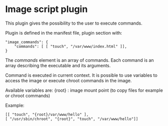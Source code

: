 # Image script plugin

This plugin gives the possibility to the user to execute commands.

Plugin is defined in the manifest file, plugin section with:

    "image_commands": {
        "commands": [ [ "touch", "/var/www/index.html" ]],
    }

The *commands* element is an array of commands. Each command is an array describing the executable and its arguments.

Command is executed in current context. It is possible to use variables to access the image or execute chroot commands in the image.

Available variables are:
  {root} : image mount point (to copy files for example or chroot commands)

Example:

    [[ "touch", "{root}/var/www/hello" ],
    [ "/usr/sbin/chroot", "{root}", "touch", "/var/www/hello"]]

